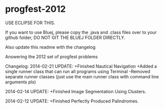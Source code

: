 progfest-2012
=============

USE ECLIPSE FOR THIS.

If you want to use Bluej, please copy the .java and .class files over to your github folder, DO NOT GIT THE BLUEJ FOLDER DIRECTLY.

Also update this readme with the changelog

Answering the 2012 set of progfest problems

Changelog:
2014-02-21 UPDATE:
+Finished Nautical Navigation
+Added a single runner class that can run all programs using Terminal
-Removed separate runner classes (just use the main runner class with command line arguments pls)

2014-02-14 UPDATE:
+Finished Image Segmentation Using Clusters.

2014-02-12 UPDATE:
+Finished Perfectly Produced Palindromes.
